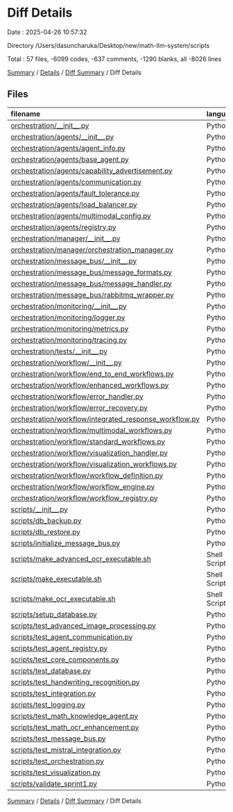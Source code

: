 # Diff Details

Date : 2025-04-26 10:57:32

Directory /Users/dasuncharuka/Desktop/new/math-llm-system/scripts

Total : 57 files,  -6099 codes, -637 comments, -1290 blanks, all -8026 lines

[Summary](results.md) / [Details](details.md) / [Diff Summary](diff.md) / Diff Details

## Files
| filename | language | code | comment | blank | total |
| :--- | :--- | ---: | ---: | ---: | ---: |
| [orchestration/\_\_init\_\_.py](/orchestration/__init__.py) | Python | 0 | 0 | -1 | -1 |
| [orchestration/agents/\_\_init\_\_.py](/orchestration/agents/__init__.py) | Python | 0 | 0 | -1 | -1 |
| [orchestration/agents/agent\_info.py](/orchestration/agents/agent_info.py) | Python | -267 | -4 | -22 | -293 |
| [orchestration/agents/base\_agent.py](/orchestration/agents/base_agent.py) | Python | -435 | -49 | -103 | -587 |
| [orchestration/agents/capability\_advertisement.py](/orchestration/agents/capability_advertisement.py) | Python | -216 | -21 | -60 | -297 |
| [orchestration/agents/communication.py](/orchestration/agents/communication.py) | Python | -319 | -25 | -68 | -412 |
| [orchestration/agents/fault\_tolerance.py](/orchestration/agents/fault_tolerance.py) | Python | -307 | -58 | -91 | -456 |
| [orchestration/agents/load\_balancer.py](/orchestration/agents/load_balancer.py) | Python | -219 | -46 | -77 | -342 |
| [orchestration/agents/multimodal\_config.py](/orchestration/agents/multimodal_config.py) | Python | -106 | -3 | -18 | -127 |
| [orchestration/agents/registry.py](/orchestration/agents/registry.py) | Python | -212 | -19 | -50 | -281 |
| [orchestration/manager/\_\_init\_\_.py](/orchestration/manager/__init__.py) | Python | 0 | 0 | -1 | -1 |
| [orchestration/manager/orchestration\_manager.py](/orchestration/manager/orchestration_manager.py) | Python | -404 | -79 | -121 | -604 |
| [orchestration/message\_bus/\_\_init\_\_.py](/orchestration/message_bus/__init__.py) | Python | 0 | 0 | -1 | -1 |
| [orchestration/message\_bus/message\_formats.py](/orchestration/message_bus/message_formats.py) | Python | -197 | -5 | -36 | -238 |
| [orchestration/message\_bus/message\_handler.py](/orchestration/message_bus/message_handler.py) | Python | -204 | -21 | -52 | -277 |
| [orchestration/message\_bus/rabbitmq\_wrapper.py](/orchestration/message_bus/rabbitmq_wrapper.py) | Python | -267 | -29 | -58 | -354 |
| [orchestration/monitoring/\_\_init\_\_.py](/orchestration/monitoring/__init__.py) | Python | 0 | 0 | -1 | -1 |
| [orchestration/monitoring/logger.py](/orchestration/monitoring/logger.py) | Python | -106 | -15 | -34 | -155 |
| [orchestration/monitoring/metrics.py](/orchestration/monitoring/metrics.py) | Python | -204 | -14 | -51 | -269 |
| [orchestration/monitoring/tracing.py](/orchestration/monitoring/tracing.py) | Python | -153 | -4 | -32 | -189 |
| [orchestration/tests/\_\_init\_\_.py](/orchestration/tests/__init__.py) | Python | 0 | 0 | -1 | -1 |
| [orchestration/workflow/\_\_init\_\_.py](/orchestration/workflow/__init__.py) | Python | 0 | 0 | -1 | -1 |
| [orchestration/workflow/end\_to\_end\_workflows.py](/orchestration/workflow/end_to_end_workflows.py) | Python | -259 | -37 | -73 | -369 |
| [orchestration/workflow/enhanced\_workflows.py](/orchestration/workflow/enhanced_workflows.py) | Python | -957 | -111 | -232 | -1,300 |
| [orchestration/workflow/error\_handler.py](/orchestration/workflow/error_handler.py) | Python | -233 | -21 | -54 | -308 |
| [orchestration/workflow/error\_recovery.py](/orchestration/workflow/error_recovery.py) | Python | -1,126 | -172 | -274 | -1,572 |
| [orchestration/workflow/integrated\_response\_workflow.py](/orchestration/workflow/integrated_response_workflow.py) | Python | -344 | -35 | -87 | -466 |
| [orchestration/workflow/multimodal\_workflows.py](/orchestration/workflow/multimodal_workflows.py) | Python | -383 | -22 | -60 | -465 |
| [orchestration/workflow/standard\_workflows.py](/orchestration/workflow/standard_workflows.py) | Python | -265 | -7 | -26 | -298 |
| [orchestration/workflow/visualization\_handler.py](/orchestration/workflow/visualization_handler.py) | Python | -352 | -64 | -94 | -510 |
| [orchestration/workflow/visualization\_workflows.py](/orchestration/workflow/visualization_workflows.py) | Python | -143 | -11 | -14 | -168 |
| [orchestration/workflow/workflow\_definition.py](/orchestration/workflow/workflow_definition.py) | Python | -185 | -7 | -37 | -229 |
| [orchestration/workflow/workflow\_engine.py](/orchestration/workflow/workflow_engine.py) | Python | -958 | -142 | -272 | -1,372 |
| [orchestration/workflow/workflow\_registry.py](/orchestration/workflow/workflow_registry.py) | Python | -353 | -28 | -64 | -445 |
| [scripts/\_\_init\_\_.py](/scripts/__init__.py) | Python | 0 | 0 | 1 | 1 |
| [scripts/db\_backup.py](/scripts/db_backup.py) | Python | 153 | 21 | 46 | 220 |
| [scripts/db\_restore.py](/scripts/db_restore.py) | Python | 129 | 17 | 32 | 178 |
| [scripts/initialize\_message\_bus.py](/scripts/initialize_message_bus.py) | Python | 175 | 17 | 39 | 231 |
| [scripts/make\_advanced\_ocr\_executable.sh](/scripts/make_advanced_ocr_executable.sh) | Shell Script | 2 | 2 | 1 | 5 |
| [scripts/make\_executable.sh](/scripts/make_executable.sh) | Shell Script | 1 | 1 | 1 | 3 |
| [scripts/make\_ocr\_executable.sh](/scripts/make_ocr_executable.sh) | Shell Script | 2 | 2 | 1 | 5 |
| [scripts/setup\_database.py](/scripts/setup_database.py) | Python | 77 | 12 | 23 | 112 |
| [scripts/test\_advanced\_image\_processing.py](/scripts/test_advanced_image_processing.py) | Python | 227 | 45 | 73 | 345 |
| [scripts/test\_agent\_communication.py](/scripts/test_agent_communication.py) | Python | 208 | 36 | 60 | 304 |
| [scripts/test\_agent\_registry.py](/scripts/test_agent_registry.py) | Python | 105 | 28 | 48 | 181 |
| [scripts/test\_core\_components.py](/scripts/test_core_components.py) | Python | 68 | 12 | 24 | 104 |
| [scripts/test\_database.py](/scripts/test_database.py) | Python | 145 | 28 | 47 | 220 |
| [scripts/test\_handwriting\_recognition.py](/scripts/test_handwriting_recognition.py) | Python | 90 | 13 | 26 | 129 |
| [scripts/test\_integration.py](/scripts/test_integration.py) | Python | 541 | 58 | 138 | 737 |
| [scripts/test\_logging.py](/scripts/test_logging.py) | Python | 69 | 12 | 32 | 113 |
| [scripts/test\_math\_knowledge\_agent.py](/scripts/test_math_knowledge_agent.py) | Python | 135 | 8 | 33 | 176 |
| [scripts/test\_math\_ocr\_enhancement.py](/scripts/test_math_ocr_enhancement.py) | Python | 108 | 14 | 32 | 154 |
| [scripts/test\_message\_bus.py](/scripts/test_message_bus.py) | Python | 140 | 20 | 40 | 200 |
| [scripts/test\_mistral\_integration.py](/scripts/test_mistral_integration.py) | Python | 138 | 14 | 39 | 191 |
| [scripts/test\_orchestration.py](/scripts/test_orchestration.py) | Python | 300 | 27 | 79 | 406 |
| [scripts/test\_visualization.py](/scripts/test_visualization.py) | Python | 139 | 5 | 24 | 168 |
| [scripts/validate\_sprint1.py](/scripts/validate_sprint1.py) | Python | 123 | 20 | 38 | 181 |

[Summary](results.md) / [Details](details.md) / [Diff Summary](diff.md) / Diff Details